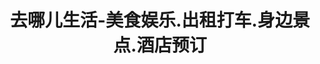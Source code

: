 ---
description: 这么小的屏幕中要展示这么多功能，何必呢？
layout: post
results:
- primaryGenreName: Lifestyle
  version: '1.0.1'
  artworkUrl100: http://a1284.phobos.apple.com/us/r30/Purple6/v4/e0/b5/c4/e0b5c4a0-2597-a9a0-c3a0-13fd5e3e7756/mzl.kpldceft.png
  trackViewUrl: https://itunes.apple.com/cn/app/qu-na-er-sheng-huo-mei-shi/id791166728?mt=8&uo=4
  artworkUrl60: http://a1882.phobos.apple.com/us/r30/Purple/v4/09/1c/b4/091cb47d-6778-3f88-c325-2213731395d3/Icon.png
  userRatingCountForCurrentVersion: 5
  sellerName: Beijing Qunar Information Technology Company Limit
  supportedDevices:
  - iPhone5
  - iPadMini4G
  - iPhone4
  - iPadWifi
  - iPhone5s
  - iPhone5c
  - iPad2Wifi
  - iPhone4S
  - iPadThirdGen4G
  - iPadFourthGen4G
  - iPadMini
  - iPadFourthGen
  - iPadThirdGen
  - iPhone-3GS
  - iPodTouchourthGen
  - iPad23G
  - iPad3G
  - iPodTouchFifthGen
  - iPodTouchThirdGen
  genres:
  - 生活
  - 美食佳饮
  trackName: 去哪儿生活-美食娱乐.出租打车.身边景点.酒店预订
  description: "由全球最大中文旅行平台 “ 去哪儿网 ” 推出的生活休闲无线客户端 ， 美食餐饮、休闲娱乐、 出行打车、超值酒店、折扣机票
    ， 消费有保障。\n\n主要功能 :\n【美食餐饮】身边美食 , 自助餐 , 火锅 , 信息汇聚 , 精选推荐 .\n【休闲娱乐】身边娱乐
    , KTV , 电影院，信息汇聚 , 精选推荐 .\n【出行打车】预约出租车接机送机 , 准点靠谱 .\n【超值酒店】地图模式查看身边酒店
    , 每晚 “ 夜销 ” 超低价预订超值酒店 .\n【折扣机票】低价机票、航班动态、价格趋势等工具 , 轻松实现低价出行 .\n\n特色功能
    :\n【出租送机 , 包车出行】\n寻找身边出租车 , 准点接送机 , 更有包车服务一口价 .\n【支付快捷】手机支付 , 一触即发\n预订机票酒店火车票
    , 直接输入银行卡号等信息 , 立刻完成支付 , 支持172种银行支付方式 , 总有你要的快捷 .\n【机票赔计划】机票预订全程有保障\n购买国内、国际机票
    , 享受担保通保障 -- 保证消费者资金安全 , 成功付款后保证100%出票 . 并且 , 对于以下三种情况 , 去哪儿网负责赔付 . \n1.
    预订机票并支付成功后 , 代理商额外加收费用出票 . 去哪儿网退还加价并最高赔偿旅客300元 !\n2. 预订机票并支付成功后 , 代理商不能出票
    . 去哪儿网负责协调出票 , 承担差价并最高赔偿旅客300元 !\n3. 预订机票支付成功并出票后 , 因代理商原因导致旅客无法正常办理乘机手续
    . 去哪儿网负责旅客成行 , 承担差价并最高赔偿旅客500元 !\n\n更多精彩 , 请关注 微博 : @去哪儿网 ; 微信 : 去哪儿网"
  price: 0
  trackId: 791166728
  releaseDate: '2014-01-09T08:00:00Z'
  screenshotUrls:
  - http://a3.mzstatic.com/us/r30/Purple4/v4/f1/59/12/f159124d-0aa2-c9be-664d-e8291f698818/screen1136x1136.jpeg
  - http://a1.mzstatic.com/us/r30/Purple/v4/a2/c1/b1/a2c1b1c0-dd11-f4ec-1a7d-59dfd034516f/screen1136x1136.jpeg
  - http://a2.mzstatic.com/us/r30/Purple4/v4/00/eb/65/00eb6545-663f-9f3b-e997-cc19c356c23d/screen1136x1136.jpeg
  - http://a3.mzstatic.com/us/r30/Purple4/v4/7a/77/62/7a7762d5-a12d-6bee-a188-7f0ad4882a1d/screen1136x1136.jpeg
  - http://a5.mzstatic.com/us/r30/Purple6/v4/8d/0a/74/8d0a74f4-bf86-f99a-1e99-f2b43cd002f3/screen1136x1136.jpeg
  artistViewUrl: https://itunes.apple.com/cn/artist/beijing-qunar-information/id395090628?uo=4
  primaryGenreId: 6012
  userRatingCount: 56
  averageUserRatingForCurrentVersion: 4
  kind: software
  fileSizeBytes: '29299962'
  bundleId: com.qunar.iPhoneClientLife
  releaseNotes: '1. 新增签证功能 , 专业服务最短时间保证出签

    2. 新增旅行时景 , 看世界各地分享的旅行美景

    3. 新增国内机票的头等舱和商务舱购票功能 , 新增国际机票购票功能

    4. " 组团购 " 优化 , 发现更多低价

    5. 增加预约打车功能'
  sellerUrl: http://touch.qunar.com
  artistName: Beijing Qunar Information Technology Company Limit
  trackCensoredName: 去哪儿生活-美食娱乐.出租打车.身边景点.酒店预订
  isGameCenterEnabled: false
  contentAdvisoryRating: 4+
  languageCodesISO2A:
  - EN
  - ZH
  trackContentRating: 4+
  features: &a []
  averageUserRating: 4
  wrapperType: software
  artworkUrl512: http://a1284.phobos.apple.com/us/r30/Purple6/v4/e0/b5/c4/e0b5c4a0-2597-a9a0-c3a0-13fd5e3e7756/mzl.kpldceft.png
  formattedPrice: 免费
  artistId: 395090628
  genreIds:
  - '6012'
  - '6023'
  currency: CNY
  ipadScreenshotUrls: *a
category: 生活
tags: tag1
resultCount: 1
title: 去哪儿生活-美食娱乐.出租打车.身边景点.酒店预订

---
